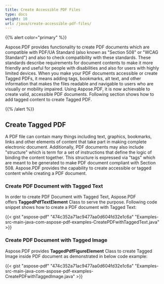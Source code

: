 ```yaml
---
title: Create Accessible PDF Files
type: docs
weight: 10
url: /java/create-accessible-pdf-files/
---
```


{{% alert color="primary" %}} 

Aspose.PDF provides functionality to create PDF documents which are compatible with PDF/UA Standard (also known as "Section 508" or "WCAG Standard") and also to check compatibility with these standards. These standards describe requirements for document contents to make it more friendly and useful for people with disabilities and also for users with highly limited devices. When you make your PDF documents accessible or create Tagged PDFs, it means adding tags, bookmarks, alt text, and other information that makes the files readable and navigable to users who are visually or mobility impaired. Using Aspose.PDF, it is now achievable to create valid, accessible PDF documents. Following section shows how to add tagged content to create Tagged PDF.

{{% /alert %}} 
## **Create Tagged PDF**
A PDF file can contain many things including text, graphics, bookmarks, links and other elements of content that take part in making complete electronic document. Additionally, PDF documents may also include "structure" which is term for a set of instructions that define the logic of binding the content together. This structure is expressed via "tags" which are meant to be generated to make PDF document compliant with Section 508. Aspose.PDF provides the capability to create accessible or tagged content while creating a PDF document.
### **Create PDF Document with Tagged Text**
In order to create PDF Document with Tagged Text, Aspose.PDF offers **TaggedPdfTextElement** Class to serve the purpose. Following code snippet shows how to create a PDF document with Tagged Text:

{{< gist "aspose-pdf" "474c352a71ac9477aa0d604fd32e1c6a" "Examples-src-main-java-com-aspose-pdf-examples-CreatePDFwithTaggedText.java" >}}
### **Create PDF Document with Tagged Image**
Aspose.PDF provides **TaggedPdfFigureElement** Class to create Tagged Image inside PDF document as demonstrated in below code example:

{{< gist "aspose-pdf" "474c352a71ac9477aa0d604fd32e1c6a" "Examples-src-main-java-com-aspose-pdf-examples-CreatePDFwithTaggedImage.java" >}}
